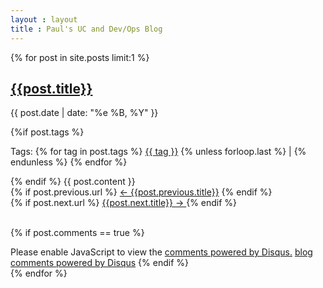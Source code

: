 ```yaml
---
layout : layout
title : Paul's UC and Dev/Ops Blog
---
```


{% for post in site.posts  limit:1 %}
<article>
  <div class="entry-container">
    <div class='entry'>
      <h2><a href="{{ post.url }}">{{post.title}}</a></h2>
      <p class="postdate">{{ post.date | date: "%e %B, %Y"  }}</p>
      {%if post.tags %}
      <p class="tags">Tags:
        {% for tag in post.tags %}
            <a href="/tag/{{ tag }}.html">{{ tag }}</a> {% unless forloop.last %} | {% endunless %}
        {% endfor %}
      </p>
      {% endif %}
      {{ post.content }}
    </div>
  </div>
  <div id="page-navigation"> 
    <div class="left"> {% if post.previous.url %} <a href="{{post.previous.url}}" title="Previous Post: {{post.previous.title}}">&larr; {{post.previous.title}}</a> {% endif %} </div> 
    <div class="right"> {% if post.next.url %} <a href="{{post.next.url}}" title="next Post: {{post.next.title}}">{{post.next.title}} &rarr; </a> {% endif %} </div> 
    <div class="clear">&nbsp;</div>
  </div> 

  {% if post.comments == true %}
  <div id="disqus_thread"></div>
  <script type="text/javascript">
    (function() {
      var dsq = document.createElement('script'); dsq.type = 'text/javascript'; dsq.async = true;
      dsq.src = 'http://paulvaillant.disqus.com/embed.js';
      (document.getElementsByTagName('head')[0] || document.getElementsByTagName('body')[0]).appendChild(dsq);
    })();
  </script>
  <noscript>Please enable JavaScript to view the <a href="http://disqus.com/?ref_noscript">comments powered by Disqus.</a></noscript>
  <a href="http://disqus.com" class="dsq-brlink">blog comments powered by <span class="logo-disqus">Disqus</span></a>
  {% endif %}
</article>
{% endfor %}
